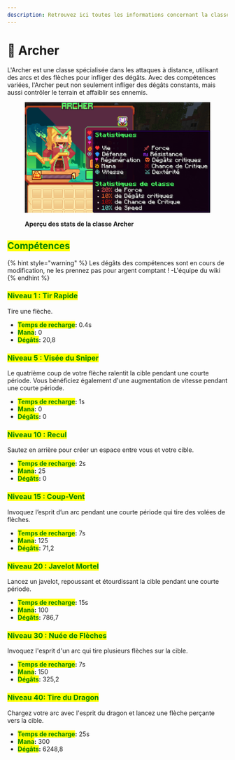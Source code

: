 ```yaml
---
description: Retrouvez ici toutes les informations concernant la classe Archer
---
```


# 🏹 Archer

L'Archer est une classe spécialisée dans les attaques à distance, utilisant des arcs et des flèches pour infliger des dégâts. Avec des compétences variées, l'Archer peut non seulement infliger des dégâts constants, mais aussi contrôler le terrain et affaiblir ses ennemis.

<figure><img src="../../.gitbook/assets/Les_Classes/Archer.png" alt=""><figcaption><p><strong>Aperçu des stats de la classe Archer</strong></p></figcaption></figure>

## <mark style="color:green;">Compétences</mark>

{% hint style="warning" %}
Les dégâts des compétences sont en cours de modification, ne les prennez pas pour argent comptant !
-L'équipe du wiki
{% endhint %}

### <mark style="color:green;">Niveau 1 : Tir Rapide</mark>

Tire une flèche.

* <mark style="color:green;">**Temps de recharge**</mark>**:** 0.4s
* <mark style="color:green;">**Mana**</mark>**:** 0
* <mark style="color:green;">**Dégâts**</mark>**:** 20,8

### <mark style="color:green;">**Niveau 5 : Visée du Sniper**</mark>

Le quatrième coup de votre flèche ralentit la cible pendant une courte période. Vous bénéficiez également d'une augmentation de vitesse pendant une courte période.

* <mark style="color:green;">**Temps de recharge**</mark>**:** 1s
* <mark style="color:green;">**Mana**</mark>**:** 0
* <mark style="color:green;">**Dégâts**</mark>**:** 0
<!--Il faudrai demander a un staff le bonus de vitesse-->

### <mark style="color:green;">**Niveau 10 : Recul**</mark>

Sautez en arrière pour créer un espace entre vous et votre cible.

* <mark style="color:green;">**Temps de recharge**</mark>**:** 2s
* <mark style="color:green;">**Mana**</mark>**:** 25
* <mark style="color:green;">**Dégâts**</mark>**:** 0

### <mark style="color:green;">**Niveau 15 : Coup-Vent**</mark>

Invoquez l’esprit d’un arc pendant une courte période qui tire des volées de flèches.

* <mark style="color:green;">**Temps de recharge**</mark>**:** 7s
* <mark style="color:green;">**Mana**</mark>**:** 125
* <mark style="color:green;">**Dégâts**</mark>**:** 71,2

### <mark style="color:green;">**Niveau 20 : Javelot Mortel**</mark>

Lancez un javelot, repoussant et étourdissant la cible pendant une courte période.

* <mark style="color:green;">**Temps de recharge**</mark>**:** 15s
* <mark style="color:green;">**Mana**</mark>**:** 100
* <mark style="color:green;">**Dégâts**</mark>**:** 786,7
<!--Il faudrai demander la durée de stun-->

### <mark style="color:green;">**Niveau 30 : Nuée de Flèches**</mark>

Invoquez l'esprit d'un arc qui tire plusieurs flèches sur la cible.

* <mark style="color:green;">**Temps de recharge**</mark>**:** 7s
* <mark style="color:green;">**Mana**</mark>**:** 150
* <mark style="color:green;">**Dégâts**</mark>**:** 325,2

### <mark style="color:green;">**Niveau 40: Tire du Dragon**</mark>

Chargez votre arc avec l'esprit du dragon et lancez une flèche perçante vers la cible.

* <mark style="color:green;">**Temps de recharge**</mark>**:** 25s
* <mark style="color:green;">**Mana**</mark>**:** 300
* <mark style="color:green;">**Dégâts**</mark>**:** 6248,8
